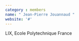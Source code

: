 ```yaml
---
category : members
name: " Jean-Pierre Jouannaud " 
website: '#'
---
```

LIX, Ecole Polytechnique
France

